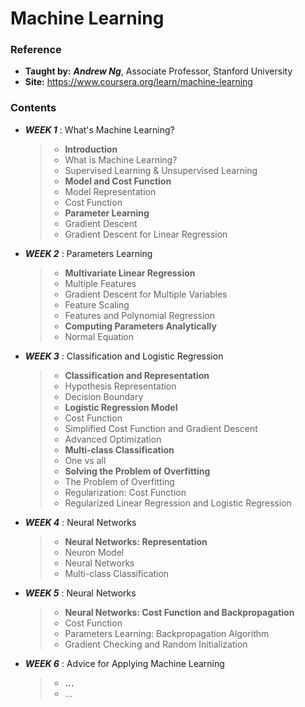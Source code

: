 # Machine Learning

### Reference
* **Taught by:** _**Andrew Ng**_, Associate Professor, Stanford University
* **Site:** https://www.coursera.org/learn/machine-learning

### Contents
* _**WEEK 1**_ : What's Machine Learning?
  > * **Introduction**
  >  * What is Machine Learning?
  >  * Supervised Learning & Unsupervised Learning
  > * **Model and Cost Function**
  >  * Model Representation
  >  * Cost Function
  > * **Parameter Learning**
  >  * Gradient Descent
  >  * Gradient Descent for Linear Regression

* _**WEEK 2**_ : Parameters Learning
  > * **Multivariate Linear Regression**
  >  * Multiple Features
  >  * Gradient Descent for Multiple Variables
  >  * Feature Scaling
  >  * Features and Polynomial Regression
  > * **Computing Parameters Analytically**
  >  * Normal Equation

* _**WEEK 3**_ : Classification and Logistic Regression
  > * **Classification and Representation**
  >  * Hypothesis Representation
  >  * Decision Boundary
  > * **Logistic Regression Model**
  >  * Cost Function
  >  * Simplified Cost Function and Gradient Descent
  >  * Advanced Optimization
  > * **Multi-class Classification**
  >  * One vs all
  > * **Solving the Problem of Overfitting**
  >  * The Problem of Overfitting
  >  * Regularization: Cost Function
  >  * Regularized Linear Regression and Logistic Regression

* _**WEEK 4**_ : Neural Networks
  > * **Neural Networks: Representation**
  >  * Neuron Model
  >  * Neural Networks
  >  * Multi-class Classification

* _**WEEK 5**_ : Neural Networks
  > * **Neural Networks: Cost Function and Backpropagation**
  >  * Cost Function
  >  * Parameters Learning: Backpropagation Algorithm
  >  * Gradient Checking and Random Initialization

* _**WEEK 6**_ : Advice for Applying Machine Learning
  > * **...**
  >  * ...
